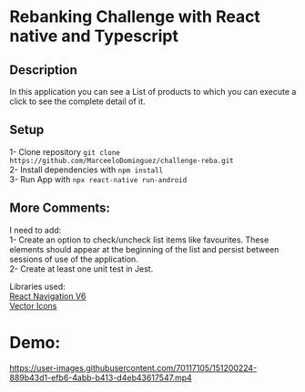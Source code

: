 # Rebanking Challenge with React native and Typescript

## Description 
In this application you can see a List of products to which you can execute a click to see the complete detail of it.

## Setup
1- Clone repository `git clone https://github.com/MarceeloDominguez/challenge-reba.git`</br>
2- Install dependencies with `npm install` </br>
3- Run App with  `npx react-native run-android`

## More Comments:
I need to add: </br>
1- Create an option to check/uncheck list items like
favourites. These elements should appear at the beginning of the list and
persist between sessions of use of the application. </br>
2- Create at least one unit test in Jest.

Libraries used: </br>
<a href='https://reactnavigation.org/docs/getting-started/'></a>
[React Navigation V6](https://reactnavigation.org/docs/getting-started/) <br>
[Vector Icons](https://www.npmjs.com/package/react-native-vector-icons) <br>

# Demo:

https://user-images.githubusercontent.com/70117105/151200224-889b43d1-efb6-4abb-b413-d4eb43617547.mp4

